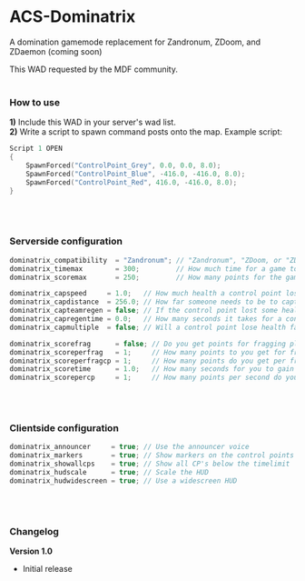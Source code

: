 # ACS-Dominatrix
A domination gamemode replacement for Zandronum, ZDoom, and ZDaemon (coming soon)

This WAD requested by the MDF community.<br/><br/>

### How to use
  **1)** Include this WAD in your server's wad list.<br/>
  **2)** Write a script to spawn command posts onto the map. Example script:
```c
Script 1 OPEN
{
	SpawnForced("ControlPoint_Grey", 0.0, 0.0, 8.0);
	SpawnForced("ControlPoint_Blue", -416.0, -416.0, 8.0);
	SpawnForced("ControlPoint_Red", 416.0, -416.0, 8.0);
}
```
<br/><br/>

### Serverside configuration
```c
dominatrix_compatibility  = "Zandronum"; // "Zandronum", "ZDoom, or "ZDaemon"
dominatrix_timemax        = 300;         // How much time for a game to end in seconds? (0 for infinite time)
dominatrix_scoremax       = 250;         // How many points for the game to end? (0 for infinite score)

dominatrix_capspeed     = 1.0;   // How much health a control point loses per tick of capture
dominatrix_capdistance  = 256.0; // How far someone needs to be to capture the control point
dominatrix_capteamregen = false; // If the control point lost some health, can it be recovered by a team member?
dominatrix_capregentime = 0.0;   // How many seconds it takes for a control point to automatically regenerate 1 hp (0 for none)
dominatrix_capmultiple  = false; // Will a control point lose health faster if more people are capturing it?

dominatrix_scorefrag      = false; // Do you get points for fragging players?
dominatrix_scoreperfrag   = 1;     // How many points to you get for fragging players
dominatrix_scoreperfragcp = 1;     // How many points do you get per frag PER control point
dominatrix_scoretime      = 1.0;   // How many seconds for you to gain score for owning control points? (0.0 to not use time based scoring)
dominatrix_scorepercp     = 1;     // How many points per second do you get PER control point
```
<br/><br/>

### Clientside configuration
```c
dominatrix_announcer     = true; // Use the announcer voice
dominatrix_markers       = true; // Show markers on the control points
dominatrix_showallcps    = true; // Show all CP's below the timelimit
dominatrix_hudscale      = true; // Scale the HUD
dominatrix_hudwidescreen = true; // Use a widescreen HUD
```
<br/><br/>

### Changelog
**Version 1.0**
* Initial release
